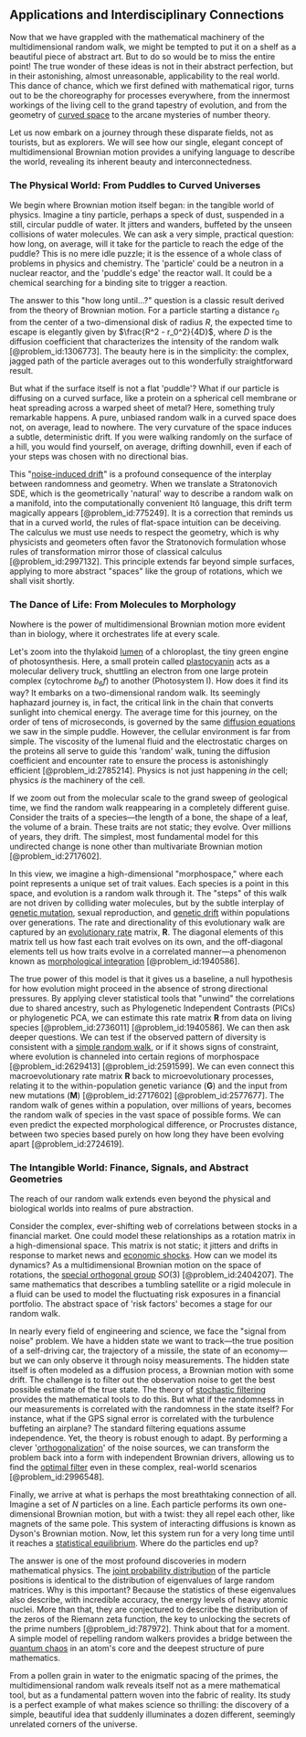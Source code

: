## Applications and Interdisciplinary Connections

Now that we have grappled with the mathematical machinery of the multidimensional random walk, we might be tempted to put it on a shelf as a beautiful piece of abstract art. But to do so would be to miss the entire point! The true wonder of these ideas is not in their abstract perfection, but in their astonishing, almost unreasonable, applicability to the real world. This dance of chance, which we first defined with mathematical rigor, turns out to be the choreography for processes everywhere, from the innermost workings of the living cell to the grand tapestry of evolution, and from the geometry of [curved space](@article_id:157539) to the arcane mysteries of number theory.

Let us now embark on a journey through these disparate fields, not as tourists, but as explorers. We will see how our single, elegant concept of multidimensional Brownian motion provides a unifying language to describe the world, revealing its inherent beauty and interconnectedness.

### The Physical World: From Puddles to Curved Universes

We begin where Brownian motion itself began: in the tangible world of physics. Imagine a tiny particle, perhaps a speck of dust, suspended in a still, circular puddle of water. It jitters and wanders, buffeted by the unseen collisions of water molecules. We can ask a very simple, practical question: how long, on average, will it take for the particle to reach the edge of the puddle? This is no mere idle puzzle; it is the essence of a whole class of problems in physics and chemistry. The 'particle' could be a neutron in a nuclear reactor, and the 'puddle's edge' the reactor wall. It could be a chemical searching for a binding site to trigger a reaction.

The answer to this "how long until...?" question is a classic result derived from the theory of Brownian motion. For a particle starting a distance $r_0$ from the center of a two-dimensional disk of radius $R$, the expected time to escape is elegantly given by $\frac{R^2 - r_0^2}{4D}$, where $D$ is the diffusion coefficient that characterizes the intensity of the random walk [@problem_id:1306773]. The beauty here is in the simplicity: the complex, jagged path of the particle averages out to this wonderfully straightforward result.

But what if the surface itself is not a flat 'puddle'? What if our particle is diffusing on a curved surface, like a protein on a spherical cell membrane or heat spreading across a warped sheet of metal? Here, something truly remarkable happens. A pure, unbiased random walk in a curved space does not, on average, lead to nowhere. The very curvature of the space induces a subtle, deterministic drift. If you were walking randomly on the surface of a hill, you would find yourself, on average, drifting downhill, even if each of your steps was chosen with no directional bias.

This "[noise-induced drift](@article_id:267480)" is a profound consequence of the interplay between randomness and geometry. When we translate a Stratonovich SDE, which is the geometrically 'natural' way to describe a random walk on a manifold, into the computationally convenient Itô language, this drift term magically appears [@problem_id:775249]. It is a correction that reminds us that in a curved world, the rules of flat-space intuition can be deceiving. The calculus we must use needs to respect the geometry, which is why physicists and geometers often favor the Stratonovich formulation whose rules of transformation mirror those of classical calculus [@problem_id:2997132]. This principle extends far beyond simple surfaces, applying to more abstract "spaces" like the group of rotations, which we shall visit shortly.

### The Dance of Life: From Molecules to Morphology

Nowhere is the power of multidimensional Brownian motion more evident than in biology, where it orchestrates life at every scale.

Let's zoom into the thylakoid [lumen](@article_id:173231) of a chloroplast, the tiny green engine of photosynthesis. Here, a small protein called [plastocyanin](@article_id:156039) acts as a molecular delivery truck, shuttling an electron from one large protein complex (cytochrome $b_6f$) to another (Photosystem I). How does it find its way? It embarks on a two-dimensional random walk. Its seemingly haphazard journey is, in fact, the critical link in the chain that converts sunlight into chemical energy. The average time for this journey, on the order of tens of microseconds, is governed by the same [diffusion equations](@article_id:170219) we saw in the simple puddle. However, the cellular environment is far from simple. The viscosity of the lumenal fluid and the electrostatic charges on the proteins all serve to guide this 'random' walk, tuning the diffusion coefficient and encounter rate to ensure the process is astonishingly efficient [@problem_id:2785214]. Physics is not just happening *in* the cell; physics *is* the machinery of the cell.

If we zoom out from the molecular scale to the grand sweep of geological time, we find the random walk reappearing in a completely different guise. Consider the traits of a species—the length of a bone, the shape of a leaf, the volume of a brain. These traits are not static; they evolve. Over millions of years, they drift. The simplest, most fundamental model for this undirected change is none other than multivariate Brownian motion [@problem_id:2717602].

In this view, we imagine a high-dimensional "morphospace," where each point represents a unique set of trait values. Each species is a point in this space, and evolution is a random walk through it. The "steps" of this walk are not driven by colliding water molecules, but by the subtle interplay of [genetic mutation](@article_id:165975), sexual reproduction, and [genetic drift](@article_id:145100) within populations over generations. The rate and directionality of this evolutionary walk are captured by an [evolutionary rate](@article_id:192343) matrix, $\mathbf{R}$. The diagonal elements of this matrix tell us how fast each trait evolves on its own, and the off-diagonal elements tell us how traits evolve in a correlated manner—a phenomenon known as [morphological integration](@article_id:177146) [@problem_id:1940586].

The true power of this model is that it gives us a baseline, a null hypothesis for how evolution might proceed in the absence of strong directional pressures. By applying clever statistical tools that "unwind" the correlations due to shared ancestry, such as Phylogenetic Independent Contrasts (PICs) or phylogenetic PCA, we can estimate this rate matrix $\mathbf{R}$ from data on living species [@problem_id:2736011] [@problem_id:1940586]. We can then ask deeper questions. We can test if the observed pattern of diversity is consistent with a [simple random walk](@article_id:270169), or if it shows signs of constraint, where evolution is channeled into certain regions of morphospace [@problem_id:2629413] [@problem_id:2591599]. We can even connect this macroevolutionary rate matrix $\mathbf{R}$ back to microevolutionary processes, relating it to the within-population genetic variance ($\mathbf{G}$) and the input from new mutations ($\mathbf{M}$) [@problem_id:2717602] [@problem_id:2577677]. The random walk of genes within a population, over millions of years, becomes the random walk of species in the vast space of possible forms. We can even predict the expected morphological difference, or Procrustes distance, between two species based purely on how long they have been evolving apart [@problem_id:2724619].

### The Intangible World: Finance, Signals, and Abstract Geometries

The reach of our random walk extends even beyond the physical and biological worlds into realms of pure abstraction.

Consider the complex, ever-shifting web of correlations between stocks in a financial market. One could model these relationships as a rotation matrix in a high-dimensional space. This matrix is not static; it jitters and drifts in response to market news and [economic shocks](@article_id:140348). How can we model its dynamics? As a multidimensional Brownian motion on the space of rotations, the [special orthogonal group](@article_id:145924) $SO(3)$ [@problem_id:2404207]. The same mathematics that describes a tumbling satellite or a rigid molecule in a fluid can be used to model the fluctuating risk exposures in a financial portfolio. The abstract space of 'risk factors' becomes a stage for our random walk.

In nearly every field of engineering and science, we face the "signal from noise" problem. We have a hidden state we want to track—the true position of a self-driving car, the trajectory of a missile, the state of an economy—but we can only observe it through noisy measurements. The hidden state itself is often modeled as a diffusion process, a Brownian motion with some drift. The challenge is to filter out the observation noise to get the best possible estimate of the true state. The theory of [stochastic filtering](@article_id:191471) provides the mathematical tools to do this. But what if the randomness in our measurements is correlated with the randomness in the state itself? For instance, what if the GPS signal error is correlated with the turbulence buffeting an airplane? The standard filtering equations assume independence. Yet, the theory is robust enough to adapt. By performing a clever '[orthogonalization](@article_id:148714)' of the noise sources, we can transform the problem back into a form with independent Brownian drivers, allowing us to find the [optimal filter](@article_id:261567) even in these complex, real-world scenarios [@problem_id:2996548].

Finally, we arrive at what is perhaps the most breathtaking connection of all. Imagine a set of $N$ particles on a line. Each particle performs its own one-dimensional Brownian motion, but with a twist: they all repel each other, like magnets of the same pole. This system of interacting diffusions is known as Dyson's Brownian motion. Now, let this system run for a very long time until it reaches a [statistical equilibrium](@article_id:186083). Where do the particles end up?

The answer is one of the most profound discoveries in modern mathematical physics. The [joint probability distribution](@article_id:264341) of the particle positions is identical to the distribution of eigenvalues of large random matrices. Why is this important? Because the statistics of these eigenvalues also describe, with incredible accuracy, the energy levels of heavy atomic nuclei. More than that, they are conjectured to describe the distribution of the zeros of the Riemann zeta function, the key to unlocking the secrets of the prime numbers [@problem_id:787972]. Think about that for a moment. A simple model of repelling random walkers provides a bridge between the [quantum chaos](@article_id:139144) in an atom's core and the deepest structure of pure mathematics.

From a pollen grain in water to the enigmatic spacing of the primes, the multidimensional random walk reveals itself not as a mere mathematical tool, but as a fundamental pattern woven into the fabric of reality. Its study is a perfect example of what makes science so thrilling: the discovery of a simple, beautiful idea that suddenly illuminates a dozen different, seemingly unrelated corners of the universe.